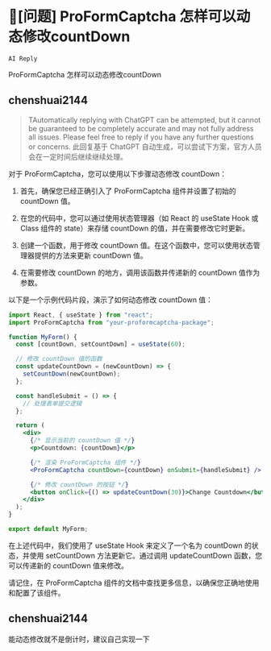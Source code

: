 # 🧐[问题] ProFormCaptcha 怎样可以动态修改countDown

`AI Reply`

ProFormCaptcha 怎样可以动态修改countDown

## chenshuai2144

> TAutomatically replying with ChatGPT can be attempted, but it cannot be guaranteed to be completely accurate and may not fully address all issues. Please feel free to reply if you have any further questions or concerns.
> 此回复基于 ChatGPT 自动生成，可以尝试下方案，官方人员会在一定时间后继续继续处理。

对于 ProFormCaptcha，您可以使用以下步骤动态修改 countDown：

1. 首先，确保您已经正确引入了 ProFormCaptcha 组件并设置了初始的 countDown 值。

2. 在您的代码中，您可以通过使用状态管理器（如 React 的 useState Hook 或 Class 组件的 state）来存储 countDown 的值，并在需要修改它时更新。

3. 创建一个函数，用于修改 countDown 值。在这个函数中，您可以使用状态管理器提供的方法来更新 countDown 值。

4. 在需要修改 countDown 的地方，调用该函数并传递新的 countDown 值作为参数。

以下是一个示例代码片段，演示了如何动态修改 countDown 值：

```jsx
import React, { useState } from "react";
import ProFormCaptcha from "your-proformcaptcha-package";

function MyForm() {
  const [countDown, setCountDown] = useState(60);

  // 修改 countDown 值的函数
  const updateCountDown = (newCountDown) => {
    setCountDown(newCountDown);
  };

  const handleSubmit = () => {
    // 处理表单提交逻辑
  };

  return (
    <div>
      {/* 显示当前的 countDown 值 */}
      <p>Countdown: {countDown}</p>

      {/* 渲染 ProFormCaptcha 组件 */}
      <ProFormCaptcha countDown={countDown} onSubmit={handleSubmit} />

      {/* 修改 countDown 的按钮 */}
      <button onClick={() => updateCountDown(30)}>Change Countdown</button>
    </div>
  );
}

export default MyForm;
```

在上述代码中，我们使用了 useState Hook 来定义了一个名为 countDown 的状态，并使用 setCountDown 方法更新它。通过调用 updateCountDown 函数，您可以传递新的 countDown 值来修改。

请记住，在 ProFormCaptcha 组件的文档中查找更多信息，以确保您正确地使用和配置了该组件。

## chenshuai2144

能动态修改就不是倒计时，建议自己实现一下
